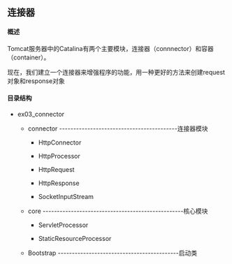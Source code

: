 ## 连接器

#### 概述

Tomcat服务器中的Catalina有两个主要模块，连接器（connnector）和容器（container）。

现在，我们建立一个连接器来增强程序的功能，用一种更好的方法来创建request对象和response对象

#### 目录结构

+ ex03_connector

    - connector ------------------------------------------连接器模块
    
        + HttpConnector
        
        + HttpProcessor
        
        + HttpRequest
        
        + HttpResponse
        
        + SocketInputStream
        
    - core --------------------------------------------------核心模块
    
        + ServletProcessor
        
        + StaticResourceProcessor
        
    - Bootstrap -------------------------------------------启动类
